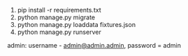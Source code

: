 1. pip install -r requirements.txt
2. python manage.py migrate
3. python manage.py loaddata fixtures.json
4. python manage.py runserver

admin: username - admin@admin.admin, password = admin